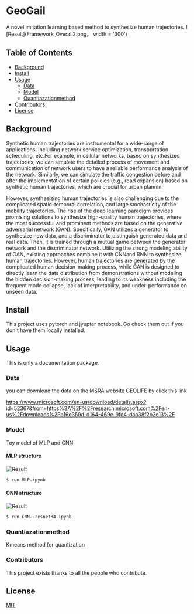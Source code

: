 # GeoGail

A novel imitation learning based method to synthesize human trajectories. 
![Result](Framework_Overall2.png， width = '300')

## Table of Contents

- [Background](#background)
- [Install](#install)
- [Usage](#usage)
	- [Data](#data)
	- [Model](#model)
	- [Quantiazationmethod](#quantiazationmethod)
- [Contributors](#contributors)
- [License](#license)

## Background

Synthetic human trajectories are instrumental for a wide-range of applications, including network service optimization, transportation scheduling, etc.For example, in cellular networks, based on synthesized trajectories, we can simulate the detailed process of movement and communication of network users to have a reliable performance analysis of the network. Similarly, we can simulate the traffic congestion before and after the implementation of certain policies (e.g., road expansion) based on synthetic human trajectories, which are crucial for urban plannin

However, synthesizing human trajectories is also challenging due to the complicated spatio-temporal correlation, and large stochasticity of the mobility trajectories. The rise of the deep learning paradigm provides promising solutions to synthesize high-quality human trajectories, where the most successful and prominent methods are based on the generative adversarial network (GAN). Specifically,  GAN utilizes a generator to synthesize new data, and a discriminator to distinguish generated data and real data. Then, it is trained through a mutual game between the generator network and the discriminator network. Utilizing the strong modeling ability of GAN, existing approaches combine it with CNNand RNN to synthesize human trajectories. However, human trajectories are generated by the complicated human decision-making process, while GAN is designed to directly learn the data distribution from demonstrations without modeling the hidden decision-making process, leading to its weakness including the frequent mode collapse, lack of interpretability, and under-performance on unseen data.

## Install

This project uses pytorch and jyupter notebook. Go check them out if you don't have them locally installed.


## Usage

This is only a documentation package.


### Data

you can download the data on the MSRA website GEOLIFE by click this link

https://www.microsoft.com/en-us/download/details.aspx?id=52367&from=https%3A%2F%2Fresearch.microsoft.com%2Fen-us%2Fdownloads%2Fb16d359d-d164-469e-9fd4-daa38f2b2e13%2F

### Model

Toy model of MLP and CNN
#### MLP structure 
![Result](baseline_model.png?raw=true)

```sh
$ run MLP.ipynb
```
#### CNN structure 
![Result](Resnet34.png?raw=true)

```sh
$ run CNN--resnet34.ipynb
```
### Quantiazationmethod

Kmeans method for quantization


### Contributors

This project exists thanks to all the people who contribute. 

## License

[MIT](LICENSE)
